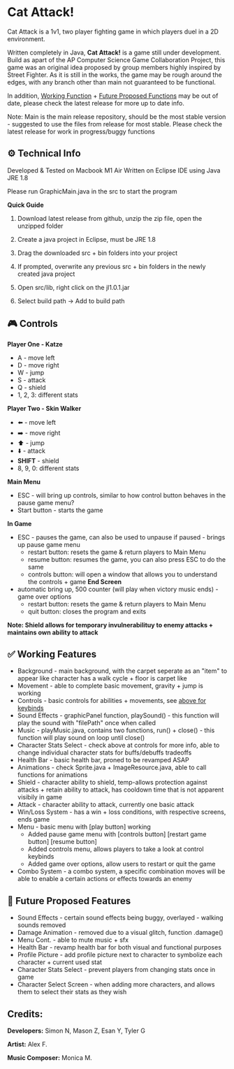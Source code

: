 # Cat Attack!
Cat Attack is a 1v1, two player fighting game in which players duel in a 2D environment. 

Written completely in Java, **Cat Attack!** is a game still under development. Build as apart of the AP Computer Science Game Collaboration Project, this game was an original idea proposed by group members highly inspired by Street Fighter. 
As it is still in the works, the game may be rough around the edges, with any branch other than main not guaranteed to be functional. 

In addition, [Working Function](https://github.com/EmperorMurfy/Cat_Attack/tree/main?tab=readme-ov-file#-working-features) + [Future Proposed Functions](https://github.com/EmperorMurfy/Cat_Attack/tree/main?tab=readme-ov-file#-working-features) may be out of date, please check the latest release for more up to date info. 

Note: Main is the main release repository, should be the most stable version - suggested to use the files from release for most stable. 
Please check the latest release for work in progress/buggy functions

## ⚙️ Technical Info
Developed & Tested on Macbook M1 Air 
Written on Eclipse IDE using Java JRE 1.8

Please run GraphicMain.java in the src to start the program

**Quick Guide**
1) Download latest release from github, unzip the zip file, open the unzipped folder

2) Create a java project in Eclipse, must be JRE 1.8

3) Drag the downloaded src + bin folders into your project

4) If prompted, overwrite any previous src + bin folders in the newly created java project

5) Open src/lib, right click on the jl1.0.1.jar

6) Select build path -> Add to build path 

## 🎮 Controls 
**Player One - Katze** 
* A - move left
* D - move right 
* W - jump
* S - attack
* Q - shield 
* 1, 2, 3: different stats

**Player Two - Skin Walker**
* ⬅️ - move left
* ➡️ - move right
* ⬆️ - jump
* ⬇️ - attack
* **SHIFT** - shield
* 8, 9, 0: different stats

**Main Menu**
* ESC - will bring up controls, similar to how control button behaves in the pause game menu?
* Start button - starts the game

**In Game**
* ESC - pauses the game, can also be used to unpause if paused - brings up pause game menu
     - restart button: resets the game & return players to Main Menu
     - resume button: resumes the game, you can also press ESC to do the same
     - controls button: will open a window that allows you to understand the controls + game
**End Screen**
* automatic bring up, 500 counter (will play when victory music ends) - game over options
  - restart button: resets the game & return players to Main Menu
  - quit button: closes the program and exits





**Note: Shield allows for temporary invulnerabilituy to enemy attacks + maintains own ability to attack**

## ✅ Working Features
* Background - main background, with the carpet seperate as an "item" to appear like character has a walk cycle + floor is carpet like
* Movement - able to complete basic movement, gravity + jump is working
* Controls - basic controls for abilities + movements, see [above for keybinds](https://github.com/EmperorMurfy/Cat_Attack/tree/main?tab=readme-ov-file#-controls)
* Sound Effects - graphicPanel function, playSound() - this function will play the sound with "filePath" once when called
* Music - playMusic.java, contains two functions, run() + close() - this function will play sound on loop until close()
* Character Stats Select - check above at controls for more info, able to change individual character stats for buffs/debuffs tradeoffs
* Health Bar - basic health bar, proned to be revamped ASAP
* Animations - check Sprite.java + ImageResource.java, able to call functions for animations 
* Shield - character ability to shield, temp-allows protection against attacks + retain ability to attack, has cooldown time that is not apparent visibily in game
* Attack - character ability to attack, currently one basic attack
* Win/Loss System - has a win + loss conditions, with respective screens, ends game
* Menu - basic menu with [play button] working
  -  Added pause game menu with [controls button] [restart game button] [resume button]
  - Added controls menu, allows players to take a look at control keybinds
  - Added game over options, allow users to restart or quit the game
* Combo System - a combo system, a specific combination moves will be able to enable a certain actions or effects towards an enemy



## 🔮 Future Proposed Features
* Sound Effects - certain sound effects being buggy, overlayed - walking sounds removed
* Damage Animation - removed due to a visual glitch, function .damage() 
* Menu Cont. - able to mute music + sfx
* Health Bar - revamp health bar for both visual and functional purposes
* Profile Picture - add profile picture next to character to symbolize each character + current used stat
* Character Stats Select - prevent players from changing stats once in game 
* Character Select Screen - when adding more characters, and allows them to select their stats as they wish




## Credits:

**Developers:**
Simon N, Mason Z, Esan Y, Tyler G

**Artist:**
Alex F.

**Music Composer:**
Monica M.





